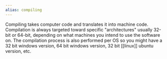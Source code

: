 ```yaml
---
alias: compiling
---
```

Compiling takes computer code and translates it into machine code. Compilation is always targeted toward specific "architectures" usually 32-bit or 64-bit, depending on what machines you intend to use the software on. The compilation process is also performed per OS so you might have a 32 bit windows version, 64 bit windows version, 32 bit [[linux]] ubuntu version, etc.